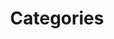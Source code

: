 ---
layout: categories
title: Categories
permalink: /categories
description: "Browse posts by category"
---